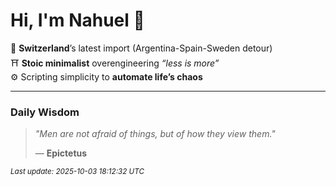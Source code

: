 # Hi, I'm Nahuel :tiger:

📍 **Switzerland**’s latest import (Argentina-Spain-Sweden detour)  
⛩️ **Stoic minimalist** overengineering *“less is more”*  
⚙️ Scripting simplicity to **automate life’s chaos**

---

### Daily Wisdom
> _"Men are not afraid of things, but of how they view them."_  
>
> — **Epictetus**

<sub>*Last update: 2025-10-03 18:12:32 UTC*</sub>

